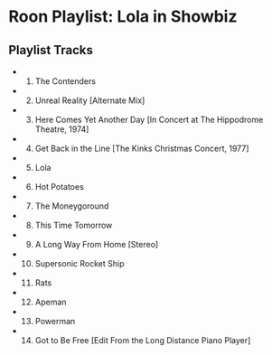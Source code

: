 # Roon Playlist: Lola in Showbiz

## Playlist Tracks


- 1. The Contenders
- 2. Unreal Reality [Alternate Mix]
- 3. Here Comes Yet Another Day [In Concert at The Hippodrome Theatre, 1974]
- 4. Get Back in the Line [The Kinks Christmas Concert, 1977]
- 5. Lola
- 6. Hot Potatoes
- 7. The Moneygoround
- 8. This Time Tomorrow
- 9. A Long Way From Home [Stereo]
- 10. Supersonic Rocket Ship
- 11. Rats
- 12. Apeman
- 13. Powerman
- 14. Got to Be Free [Edit From the Long Distance Piano Player]

